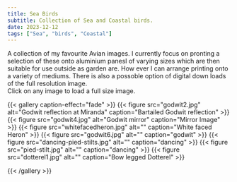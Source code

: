```yaml
---
title: Sea Birds
subtitle: Collection of Sea and Coastal birds.
date: 2023-12-12
tags: ["Sea", "birds", "Coastal"]
---
```

A collection of my favourite Avian images.  I currently focus on pronting a  selection of these onto aluminium panesl of varying sizes which are then suitable for use outside as garden are.
How ever I can arrange printing onto a variety of mediums. There is also a possoble option of digital down loads of the full resolution image.  
Click on any image to load a full size image.


<!-- {{< flex-gallery >}} -->
<!-- ==============danes gallery=========== -->
{{< gallery caption-effect="fade" >}}
  {{< figure src="godwit2.jpg" alt="Godwit reflection at Miranda" caption="Bartailed Godwit reflection" >}}
  {{< figure src="godwit4.jpg" alt="Godwit mirror" caption="Mirror Image" >}}
  {{< figure src="whitefacedheron.jpg" alt="" caption="White faced Heron" >}}
   {{< figure src="godwit6.jpg" alt="" caption="godwit" >}}
  {{< figure src="dancing-pied-stilts.jpg" alt="" caption="dancing" >}}
  {{< figure src="pied-stilt.jpg" alt="" caption="dancing" >}}
  {{< figure src="dotterel1.jpg" alt="" caption="Bow legged Dotterel" >}}
  
{{< /gallery >}}

<!--more-->



